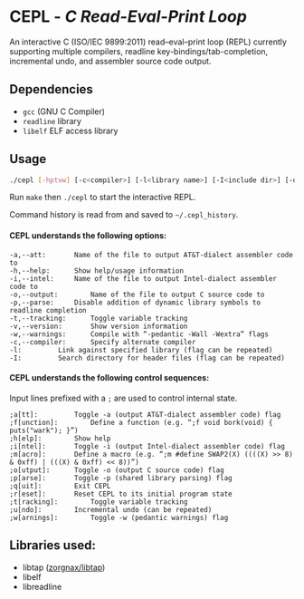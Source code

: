 # CEPL - *C Read-Eval-Print Loop*

An interactive C (ISO/IEC 9899:2011) read–eval–print loop (REPL) currently
supporting multiple compilers, readline key-bindings/tab-completion,
incremental undo, and assembler source code output.

## Dependencies

* `gcc` (GNU C Compiler)
* `readline` library
* `libelf` ELF access library

## Usage
```bash
./cepl [-hptvw] [-c<compiler>] [-l<library name>] [-I<include dir>] [-o<output.c>] [(-a|-i)<assembler.s>]
```

Run `make` then `./cepl` to start the interactive REPL.

Command history is read from and saved to `~/.cepl_history`.

#### CEPL understands the following options:

	-a,--att:		Name of the file to output AT&T-dialect assembler code to
	-h,--help:		Show help/usage information
	-i,--intel:		Name of the file to output Intel-dialect assembler code to
	-o,--output:		Name of the file to output C source code to
	-p,--parse:		Disable addition of dynamic library symbols to readline completion
	-t,--tracking:		Toggle variable tracking
	-v,--version:		Show version information
	-w,--warnings:		Compile with “-pedantic -Wall -Wextra” flags
	-c,--compiler:		Specify alternate compiler
	-l:			Link against specified library (flag can be repeated)
	-I:			Search directory for header files (flag can be repeated)

#### CEPL understands the following control sequences:

Input lines prefixed with a `;` are used to control internal state.

	;a[tt]:			Toggle -a (output AT&T-dialect assembler code) flag
	;f[unction]:		Define a function (e.g. “;f void bork(void) { puts("wark"); }”)
	;h[elp]:		Show help
	;i[ntel]:		Toggle -i (output Intel-dialect assembler code) flag
	;m[acro]:		Define a macro (e.g. “;m #define SWAP2(X) ((((X) >> 8) & 0xff) | (((X) & 0xff) << 8))”)
	;o[utput]:		Toggle -o (output C source code) flag
	;p[arse]:		Toggle -p (shared library parsing) flag
	;q[uit]:		Exit CEPL
	;r[eset]:		Reset CEPL to its initial program state
	;t[racking]:		Toggle variable tracking
	;u[ndo]:		Incremental undo (can be repeated)
	;w[arnings]:		Toggle -w (pedantic warnings) flag

## Libraries used:

* libtap ([zorgnax/libtap](https://github.com/zorgnax/libtap))
* libelf
* libreadline
